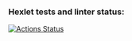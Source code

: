 ### Hexlet tests and linter status:
[![Actions Status](https://github.com/aayumatov/layout-designer-project-58/actions/workflows/hexlet-check.yml/badge.svg)](https://github.com/aayumatov/layout-designer-project-58/actions)